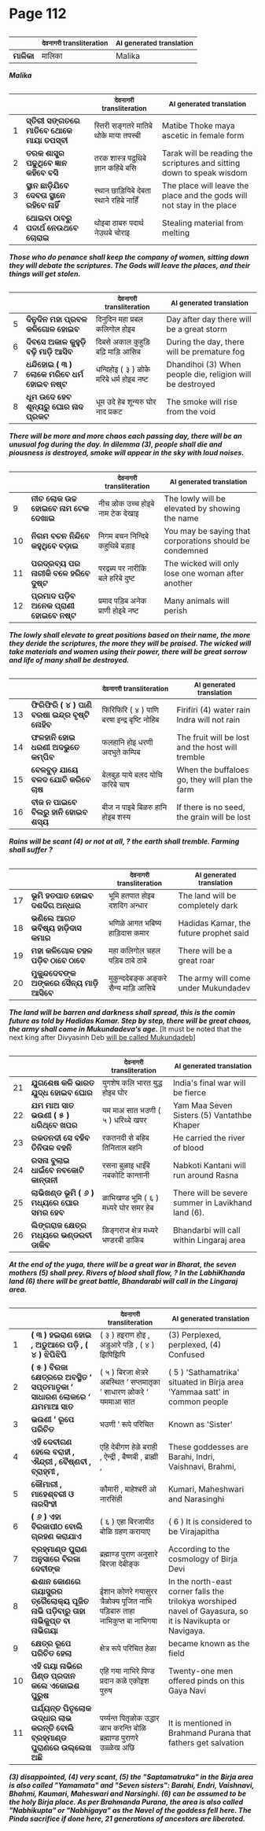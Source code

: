 # Page 112
## 
| | <sub>देवनागरी transliteration</sub> | <sub>AI generated translation</sub> |
| --- | --- | ---|
| **ମାଳିକା** | मालिका | Malika | <!-- Block 1 -->
<!-- Section [1],  -->
<!-- Placeholder for translation. Place text between the underscores(_) and with no leading or trailing spaces. -->
**_Malika_**


## 
| | | <sub>देवनागरी transliteration</sub> | <sub>AI generated translation</sub> |
| --- | --- | --- | ---|
| 1 | **ସ୍ତିରୀ ସଙ୍ଗତରେ ମାତିବେ ଥୋକେ ମାୟା ତପସ୍ବୀ** | स्तिरी सङ्गतरे मातिबे थोके माया तपस्बी | Matibe Thoke maya ascetic in female form | <!-- Block 2 -->
| 2 | **ତରକ ଶାସ୍ତ୍ର ପଢୁଥିବେ ଜ୍ଞାନ କହିବେ ବସି** | तरक शास्त्र पढुथिबे ज्ञान कहिबे बसि | Tarak will be reading the scriptures and sitting down to speak wisdom | <!-- Block 2 -->
| 3 | **ସ୍ଥାନ ଛାଡ଼ିଯିବେ ଦେବତା ସ୍ଥାନେ ରହିବେ ନାହିଁ** | स्थान छाड़ियिबे देबता स्थाने रहिबे नाहिँ | The place will leave the place and the gods will not stay in the place | <!-- Block 2 -->
| 4 | **ଥୋଇବା ଠାବରୁ ପଦାର୍ଥ ନେଉଥବେ ଚୋରାଇ** | थोइबा ठाबरु पदार्थ नेउथबे चोराइ | Stealing material from melting | <!-- Block 2 -->

**_Those who do penance shall keep the company of women, sitting down they will debate the scriptures. The Gods will leave the places, and their things will get stolen._**

## 
| | | <sub>देवनागरी transliteration</sub> | <sub>AI generated translation</sub> |
| --- | --- | --- | ---|
| 5 | **ଦିନୁଦିନ ମହା ପ୍ରବଳ କଳିଗୋଳ ହୋଇବ** | दिनुदिन महा प्रबल कलिगोल होइब | Day after day there will be a great storm | <!-- Block 2 -->
| 6 | **ଦିବସେ ଅକାଳ କୁହୁଡ଼ି ବଢ଼ି ମାଡ଼ି ଆସିବ** | दिबसे अकाल कुहुड़ि बढ़ि माड़ि आसिब | During the day, there will be premature fog | <!-- Block 2 -->
| 7 | **ଧନ୍ଦିହୋଇ ( ୩ ) ଲୋକେ ମରିବେ ଧର୍ମ ହୋଇବ ନଷ୍ଟ** | धन्दिहोइ ( ३ ) ळोके मरिबे धर्म होइब नष्ट | Dhandihoi (3) When people die, religion will be destroyed | <!-- Block 2 -->
| 8 | **ଧୂମ ଉଦେ ହେବ ଶୂନ୍ୟରୁ ଘୋର ନାଦ ପ୍ରକଟ** | धूम उदे हेब शून्यरु घोर नाद प्रकट | The smoke will rise from the void | <!-- Block 3 -->

**_There will be more and more chaos each passing day, there will be an unusual fog during the day. In dilemma (3), people shall die and piousness is destroyed, smoke will appear in the sky with loud noises._**

## 
| | | <sub>देवनागरी transliteration</sub> | <sub>AI generated translation</sub> |
| --- | --- | --- | ---|
| 9 | **ନୀଚ ଲୋକ ଉଚ୍ଚ ହୋଇବେ ନାମ ଟେକ ଦେଖାଇ** | नीच ळोक उच्च होइबे नाम टेक देखाइ | The lowly will be elevated by showing the name | <!-- Block 4 -->
| 10 | **ନିଗମ ବଚନ ନିନ୍ଦିବେ କହୁଥିବେ ବଡ଼ାଇ** | निगम बचन निन्दिबे कहुथिबे बड़ाइ | You may be saying that corporations should be condemned | <!-- Block 5 -->
| 11 | **ପରଦ୍ରବ୍ୟ ପର ନାରୀକି ବଳେ ହରିବେ ଦୁଷ୍ଟ** | परद्रब्य पर नारीकि बले हरिबे दुष्ट | The wicked will only lose one woman after another | <!-- Block 5 -->
| 12 | **ପ୍ରମାଦ ପଡ଼ିବ ଅନେକ ପ୍ରାଣୀ ହୋଇବେ ନଷ୍ଟ** | प्रमाद पड़िब अनेक प्राणी होइबे नष्ट | Many animals will perish | <!-- Block 5 -->

**_The lowly shall elevate to great positions based on their name, the more they deride the scriptures, the more they will be praised. The wicked will take materials and women using their power, there will be great sorrow and life of many shall be destroyed._**

## 
| | | <sub>देवनागरी transliteration</sub> | <sub>AI generated translation</sub> |
| --- | --- | --- | ---|
| 13 | **ଫିରିଫିରି ( ୪ ) ପାଣି ବରଷା ଇନ୍ଦ୍ର ବୃଷ୍ଟି ନୋହିବ** | फिरिफिरि ( ४ ) पाणि बरषा इन्द्र बृष्टि नोहिब | Firifiri (4) water rain Indra will not rain | <!-- Block 5 -->
| 14 | **ଫଳହାନି ହୋଇ ଧରଣୀ ଅଦଭୁତେ କମ୍ପିବ** | फलहानि होइ धरणी अदभुते कम्पिब | The fruit will be lost and the host will tremble | <!-- Block 5 -->
| 15 | **ବେଳବୁଡ଼ ଯାୟେ ବଳଦ ଯୋଚି କରିବେ ଚାଷ** | बेलबुड़ याये बलद योचि करिबे चाष | When the buffaloes go, they will plan the farm | <!-- Block 5 -->
| 16 | **ବୀଜ ନ ପାଇବେ ବିଲରୁ ହାନି ହୋଇବ ଶସ୍ୟ** | बीज न पाइबे बिळरु हानि होइब शस्य | If there is no seed, the grain will be lost | <!-- Block 5 -->

**_Rains will be scant (4) or not at all, ? the earth shall tremble. Farming shall suffer ?_**

## 
| | | <sub>देवनागरी transliteration</sub> | <sub>AI generated translation</sub> |
| --- | --- | --- | ---|
| 17 | **ଭୂମି ହତପାତ ହୋଇବ ଦଶଦିଗ ଅନ୍ଧାର** | भूमि हतपात होइब दशदिग अन्धार | The land will be completely dark | <!-- Block 5 -->
| 18 | **ଭଣିଲେ ଆଗତ ଭବିଷ୍ୟ ହାଡ଼ିଦାସ କମାର** | भणिळे आगत भबिष्य हाड़िदास कमार | Hadidas Kamar, the future prophet said | <!-- Block 5 -->
| 19 | **ମହା କଳିଗୋଳ ଚହଳ ପଡ଼ିବ ଠାବେ ଠାବେ** | महा कलिगोल चहल पड़िब ठाबे ठाबे | There will be a great roar | <!-- Block 5 -->
| 20 | **ମୁକୁନ୍ଦଦେବଙ୍କ ଅଙ୍କରେ ସୈନ୍ୟ ମାଡ଼ି ଆସିବେ** | मुकुन्ददेबङ्क अङ्करे सैन्य माड़ि आसिबे | The army will come under Mukundadev | <!-- Block 5 -->

**_The land will be barren and darkness shall spread, this is the comin future as told by Hadidas Kamar. Step by step, there will be great chaos, the army shall come in Mukundadeva's age._** [It must be noted that the next king after Divyasinh Deb [will be called Mukundadeb](https://en.wikipedia.org/wiki/Puri_Estate#:~:text=The%20heir%20to%20the%20current,name%20of%20Mukunda%20Deva%20IV.)]

## 
| | | <sub>देवनागरी transliteration</sub> | <sub>AI generated translation</sub> |
| --- | --- | --- | ---|
| 21 | **ଯୁଗଶେଷ କଳି ଭାରତ ଯୁଦ୍ଧ ହୋଇବ ଘୋର** | युगशेष कलि भारत युद्ध होइब घोर | India&#39;s final war will be fierce | <!-- Block 5 -->
| 22 | **ଯମ ମାଅ ସାତ ଭଉଣୀ ( ୫ ) ଧରିଥ୍ବେ ଖପର** | यम माअ सात भउणी ( ५ ) धरिथ्बे खपर | Yam Maa Seven Sisters (5) Vantathbe Khaper | <!-- Block 5 -->
| 23 | **ରକତନଦୀ ସେ ବହିବ ତିନିତାଳ ବହନି** | रकतनदी से बहिब तिनिताल बहनि | He carried the river of blood | <!-- Block 5 -->
| 24 | **ରସନା ବୁଲାଇ ଧାଇଁବେ ନବକୋଟି କାନ୍ତାନୀ** | रसना बुळाइ धाइँबे नबकोटि कान्तानी | Nabkoti Kantani will run around Rasna | <!-- Block 5 -->
| 25 | **ଲାଭିଖଣ୍ଡ ଭୂମି ( ୬ ) ମଧ୍ୟରେ ଘୋର ସମର ହେବ** | ळाभिखण्ड भूमि ( ६ ) मध्यरे घोर समर हेब | There will be severe summer in Lavikhand land (6). | <!-- Block 5 -->
| 26 | **ଲିଙ୍ଗରାଜ କ୍ଷେତ୍ର ମଧ୍ୟରେ ଭଣ୍ଡରବୀ ଡାକିବ** | ळिङ्गराज क्षेत्र मध्यरे भण्डरबी डाकिब | Bhandarbi will call within Lingaraj area | <!-- Block 5 -->
<!-- Section [2],  -->
<!-- Section [3],  -->
<!-- Section [4],  -->
<!-- Section [5],  -->
<!-- Placeholder for translation. Place text between the underscores(_) and with no leading or trailing spaces. -->
**_At the end of the yuga, there will be a great war in Bharat, the seven mothers (5) shall prey. Rivers of blood shall flow, ? In the LabhiKhanda land (6) there will be great battle, Bhandarabi will call in the Lingaraj area._**


## 
| | | <sub>देवनागरी transliteration</sub> | <sub>AI generated translation</sub> |
| --- | --- | --- | ---|
| 1 | **( ୩ ) ହଇରାଣ ହୋଇ , ଅଡୁଆରେ ପଡ଼ି , ( ୪ ) ଝିପିଝିପି** | ( ३ ) हइराण होइ , अडुआरे पड़ि , ( ४ ) झिपिझिपि | (3) Perplexed, perplexed, (4) Confused | <!-- Block 6 -->
| 2 | **( ୫ ) ବିରଜା କ୍ଷେତ୍ରରେ ଅବସ୍ଥିତ ‘ ସପ୍ତମାତୃକା ’ ସାଧାରଣ ଲୋକରେ ‘ ଯମମାଆ ସାତ** | ( ५ ) बिरजा क्षेत्ररे अबस्थित ‘ सप्तमातृका ’ साधारण ळोकरे ‘ यममाआ सात | ( 5 ) &#39;Sathamatrika&#39; situated in Birja area &#39;Yammaa satt&#39; in common people | <!-- Block 7 -->
| 3 | **ଭଉଣୀ ’ ରୂପେ ପରିଚିତ** | भउणी ’ रूपे परिचित | Known as &#39;Sister&#39; | <!-- Block 7 -->
| 4 | **ଏହି ଦେବୀଗଣ ହେଲେ ବରାହୀ , ଐନ୍ଦ୍ରୀ , ବୈଷ୍ଣବୀ , ବ୍ରାହ୍ମୀ ,** | एहि देबीगण हेळे बराही , ऐन्द्री , बैष्णबी , ब्राह्मी , | These goddesses are Barahi, Indri, Vaishnavi, Brahmi, | <!-- Block 7 -->
| 5 | **କୌମାରୀ , ମାହେଶ୍ବରୀ ଓ ନାରସିଂହୀ** | कौमारी , माहेश्बरी ओ नारसिंही | Kumari, Maheshwari and Narasinghi | <!-- Block 7 -->
| 6 | **( ୬ ) ଏହା ବିରଜାପୀଠ ବୋଲି ଗ୍ରହଣ କରାଯାଏ** | ( ६ ) एहा बिरजापीठ बोळि ग्रहण करायाए | ( 6 ) It is considered to be Virajapitha | <!-- Block 8 -->
| 7 | **ବ୍ରହ୍ମାଣ୍ଡ ପୁରାଣ ଅନୁସାରେ ବିରଜା ଦେବୀଙ୍କ** | ब्रह्माण्ड पुराण अनुसारे बिरजा देबीङ्क | According to the cosmology of Birja Devi | <!-- Block 8 -->
| 8 | **ଈଶାନ କୋଣରେ ଗୟାସୁରର ତ୍ରୈଲୋକ୍ୟ ପୂଜିତ ନାଭି ପଡ଼ିବାରୁ ତାହା ନାଭିକୁପ୍ତ ବା ନାଭିଗୟା** | ईशान कोणरे गयासुरर त्रैळोक्य पूजित नाभि पड़िबारु ताहा नाभिकुप्त बा नाभिगया | In the north-east corner falls the trilokya worshiped navel of Gayasura, so it is Navikupta or Navigaya. | <!-- Block 8 -->
| 9 | **କ୍ଷେତ୍ର ରୂପେ ପରିଚିତ ହେଲା** | क्षेत्र रूपे परिचित हेळा | became known as the field | <!-- Block 8 -->
| 10 | **ଏହି ଗୟା ନାଭିରେ ପିଣ୍ଡ ପ୍ରଦାନ କଲେ ଏକୋଇଶ ପୁରୁଷ** | एहि गया नाभिरे पिण्ड प्रदान कळे एकोइश पुरुष | Twenty-one men offered pinds on this Gaya Navi | <!-- Block 8 -->
| 11 | **ପର୍ଯ୍ୟନ୍ତ ପିତୃଲୋକ ଉଦ୍ଧାର ଲାଭ କରନ୍ତି ବୋଲି ବ୍ରହ୍ମାଣ୍ଡ ପୁରାଣରେ ଉଲ୍ଲେଖ ଅଛି** | पर्य्यन्त पितृळोक उद्धार ळाभ करन्ति बोळि ब्रह्माण्ड पुराणरे उळ्ळेख अछि | It is mentioned in Brahmand Purana that fathers get salvation | <!-- Block 8 -->
<!-- Section [6],  -->
<!-- Section [7],  -->
<!-- Section [8],  -->
<!-- Placeholder for translation. Place text between the underscores(_) and with no leading or trailing spaces. -->
**_(3) disappointed, (4) very scant, (5) the "Saptamatruka" in the Birja area is also called "Yamamata" and "Seven sisters": Barahi, Endri, Vaishnavi, Bhahmi, Kaumari, Maheswari and Narsinghi. (6) can be assumed to be the holy Birja place. As per Brahmanda Purana, the area is also called "Nabhikupta" or "Nabhigaya" as the Navel of the goddess fell here. The Pinda sacrifice if done here, 21 generations of ancestors are liberated._**
